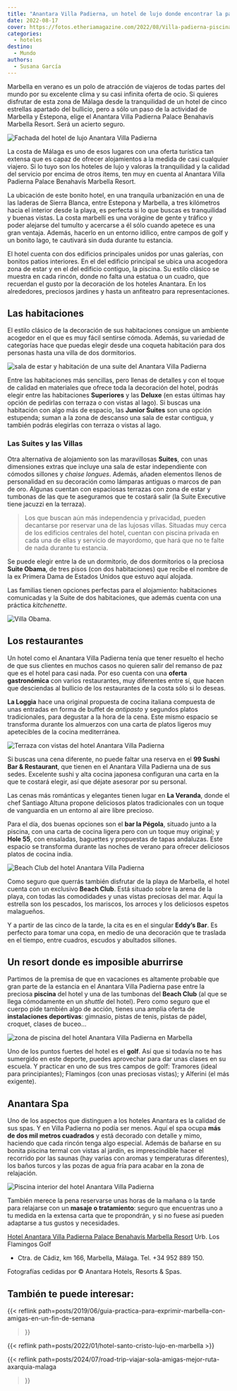 ```yaml
---
title: "Anantara Villa Padierna, un hotel de lujo donde encontrar la paz en la costa malagueña"
date: 2022-08-17
cover: https://fotos.etheriamagazine.com/2022/08/Villa-padierna-piscina.jpg
categories: 
  - hoteles
destino: 
  - Mundo
authors: 
  - Susana García
---
```


Marbella en verano es un polo de atracción de viajeros de todas partes del mundo por su excelente clima y su casi infinita oferta de ocio. Si quieres disfrutar de esta zona de Málaga desde la tranquilidad de un hotel de cinco estrellas apartado del bullicio, pero a sólo un paso de la actividad de Marbella y Estepona, elige el Anantara Villa Padierna Palace Benahavís Marbella Resort. Será un acierto seguro.

![Fachada del hotel de lujo Anantara Villa Padierna](https://fotos.etheriamagazine.com/2022/08/Villa-padierna-fachada.jpg "Anantara Villa Padierna Palace Benahavís Marbella Resort.")

La costa de Málaga es uno de esos lugares con una oferta turística tan extensa que es 
capaz de ofrecer alojamientos a la medida de casi cualquier viajero. Si lo tuyo son los 
hoteles de lujo y valoras la tranquilidad y la calidad del servicio por encima de otros 
ítems, ten muy en cuenta al Anantara Villa Padierna Palace Benahavís Marbella Resort. 

La ubicación de este bonito hotel, en una tranquila urbanización en una de las laderas 
de Sierra Blanca, entre Estepona y Marbella, a tres kilómetros hacia el interior desde 
la playa, es perfecta si lo que buscas es tranquilidad y buenas vistas. La costa 
marbellí es una vorágine de gente y tráfico y poder alejarse del tumulto y acercarse a 
él sólo cuando apetece es una gran ventaja. Además, hacerlo en un entorno idílico, entre 
campos de golf y un bonito lago, te cautivará sin duda durante tu estancia. 

El hotel cuenta con dos edificios principales unidos por unas galerías, con bonitos 
patios interiores. En el del edificio principal se ubica una acogedora zona de estar y 
en el del edificio contiguo, la piscina. Su estilo clásico se muestra en cada rincón, 
donde no falta una estatua o un cuadro, que recuerdan el gusto por la decoración de los 
hoteles Anantara. En los alrededores, preciosos jardines y hasta un anfiteatro para 
representaciones. 

## Las habitaciones

El estilo clásico de la decoración de sus habitaciones consigue un ambiente acogedor en 
el que es muy fácil sentirse cómoda. Además, su variedad de categorías hace que puedas 
elegir desde una coqueta habitación para dos personas hasta una villa de dos 
dormitorios. 

![sala de estar y habitación de una suite del Anantara Villa Padierna](https://fotos.etheriamagazine.com/2022/08/villa-padierna-suite.jpg "Suite del Anantara Villa Padierna.")

Entre las habitaciones más sencillas, pero llenas de detalles y con el toque de calidad 
en materiales que ofrece toda la decoración del hotel, podrás elegir entre las 
habitaciones **Superiores** y las **Deluxe** (en estas últimas hay opción de pedirlas 
con terraza o con vistas al lago). Si buscas una habitación con algo más de espacio, las 
**Junior Suites** son una opción estupenda; suman a la zona de descanso una sala de 
estar contigua, y también podrás elegirlas con terraza o vistas al lago. 

### Las Suites y las Villas

Otra alternativa de alojamiento son las maravillosas **Suites**, con unas dimensiones 
extras que incluye una sala de estar independiente con cómodos sillones y _chaise 
longues_. Además, añaden elementos llenos de personalidad en su decoración como lámparas 
antiguas o marcos de pan de oro. Algunas cuentan con espaciosas terrazas con zona de 
estar y tumbonas de las que te aseguramos que te costará salir (la Suite Executive tiene 
jacuzzi en la terraza). 

> Los que buscan aún más independencia y privacidad, pueden decantarse por reservar una de 
> las lujosas villas. Situadas muy cerca de los edificios centrales del hotel, cuentan con 
> piscina privada en cada una de ellas y servicio de mayordomo, que hará que no te falte 
> de nada durante tu estancia. 

Se puede elegir entre la de un dormitorio, de dos dormitorios o la preciosa **Suite 
Obama**, de tres pisos (con dos habitaciones) que recibe el nombre de la ex Primera Dama 
de Estados Unidos que estuvo aquí alojada. 

Las familias tienen opciones perfectas para el alojamiento: habitaciones comunicadas y 
la Suite de dos habitaciones, que además cuenta con una práctica _kitchenette_. 

![Villa Obama.](https://fotos.etheriamagazine.com/2022/08/villa-padierna-villa-obama.jpg "Villa Obama.")

## Los restaurantes

Un hotel como el Anantara Villa Padierna tenía que tener resuelto el hecho de que sus 
clientes en muchos casos no quieren salir del remanso de paz que es el hotel para casi 
nada. Por eso cuenta con una **oferta gastronómica** con varios restaurantes, muy 
diferentes entre sí, que hacen que desciendas al bullicio de los restaurantes de la 
costa sólo si lo deseas. 

**La Loggia** hace una original propuesta de cocina italiana compuesta de unas entradas 
en forma de buffet de _antipasto_ y segundos platos tradicionales, para degustar a la 
hora de la cena. Este mismo espacio se transforma durante los almuerzos con una carta de 
platos ligeros muy apetecibles de la cocina mediterránea. 

![Terraza con vistas del hotel Anantara Villa Padierna](https://fotos.etheriamagazine.com/2022/08/villa-padierna-terraza.jpg "Terraza de La Loggia.")

Si buscas una cena diferente, no puede faltar una reserva en el **99 Sushi Bar & 
Restaurant**, que tienen en el Anantara Villa Padierna una de sus sedes. Excelente sushi 
y alta cocina japonesa configuran una carta en la que te costará elegir, así que déjate 
asesorar por su personal. 

Las cenas más románticas y elegantes tienen lugar en **La Veranda**, donde el chef 
Santiago Altuna propone deliciosos platos tradicionales con un toque de vanguardia en un 
entorno al aire libre precioso. 

Para el día, dos buenas opciones son el **bar la Pégola**, situado junto a la piscina, 
con una carta de cocina ligera pero con un toque muy original; y **Hole 55**, con 
ensaladas, baguettes y propuestas de tapas andaluzas. Este espacio se transforma durante 
las noches de verano para ofrecer deliciosos platos de cocina india. 

![Beach Club del hotel Anantara Villa Padierna](https://fotos.etheriamagazine.com/2022/08/Villa-Padierna-beach-club.jpg "Beach Club.")

Como seguro que querrás también disfrutar de la playa de Marbella, el hotel cuenta con 
un exclusivo **Beach Club**. Está situado sobre la arena de la playa, con todas las 
comodidades y unas vistas preciosas del mar. Aquí la estrella son los pescados, los 
mariscos, los arroces y los deliciosos espetos malagueños. 

Y a partir de las cinco de la tarde, la cita es en el singular **Eddy’s Bar**. Es 
perfecto para tomar una copa, en medio de una decoración que te traslada en el tiempo, 
entre cuadros, escudos y abultados sillones. 

## Un resort donde es imposible aburrirse

Partimos de la premisa de que en vacaciones es altamente probable que gran parte de la 
estancia en el Anantara Villa Padierna pase entre la preciosa **piscina** del hotel y 
una de las tumbonas del **Beach Club** (al que se llega cómodamente en un _shuttle_ del 
hotel). Pero como seguro que el cuerpo pide también algo de acción, tienes una amplia 
oferta de **instalaciones deportivas**: gimnasio, pistas de tenis, pistas de pádel, 
croquet, clases de buceo… 

![zona de piscina del hotel Anantara Villa Padierna en Marbella](https://fotos.etheriamagazine.com/2022/08/Villa-padierna-piscina.jpg "Piscina del hotel de lujo Anantara Villa Padierna.")

Uno de los puntos fuertes del hotel es el **golf**. Así que si todavía no te has 
sumergido en este deporte, puedes aprovechar para dar unas clases en su escuela. Y 
practicar en uno de sus tres campos de golf: Tramores (ideal para principiantes); 
Flamingos (con unas preciosas vistas); y Alferini (el más exigente). 

## Anantara Spa

Uno de los aspectos que distinguen a los hoteles Anantara es la calidad de sus spas. Y 
en Villa Padierna no podía ser menos. Aquí el spa ocupa **más de dos mil metros 
cuadrados** y está decorado con detalle y mimo, haciendo que cada rincón tenga algo 
especial. Además de bañarse en su bonita piscina termal con vistas al jardín, es 
imprescindible hacer el recorrido por las saunas (hay varias con aromas y temperaturas 
diferentes), los baños turcos y las pozas de agua fría para acabar en la zona de 
relajación. 

![Piscina interior del hotel Anantara Villa Padierna](https://fotos.etheriamagazine.com/2022/08/Villa-padierna-spa.jpg "Piscina de la zona de Spa con vistas a los jardines.")

También merece la pena reservarse unas horas de la mañana o la tarde para relajarse con 
un **masaje o tratamiento**: seguro que encuentras uno a tu medida en la extensa carta 
que te propondrán, y si no fuese así pueden adaptarse a tus gustos y necesidades. 

[Hotel Anantara Villa Padierna Palace Benahavís Marbella 
Resort](https://www.anantara.com/es/villa-padierna-marbella) Urb. Los Flamingos Golf 

- Ctra. de Cádiz, km 166, Marbella, Málaga. Tel. +34 952 889 150. 

Fotografías cedidas por © Anantara Hotels, Resorts & Spas. 

## También te puede interesar:

{{< reflink 
path=posts/2019/06/guia-practica-para-exprimir-marbella-con-amigas-en-un-fin-de-semana 
>}} 

{{< reflink path=posts/2022/01/hotel-santo-cristo-lujo-en-marbella >}} 

{{< reflink path=posts/2024/07/road-trip-viajar-sola-amigas-mejor-ruta-axarquia-malaga 
>}}
